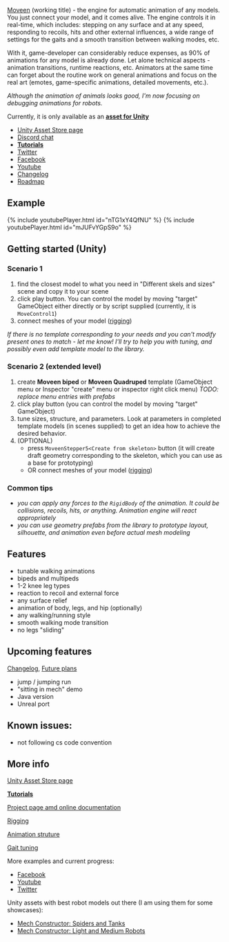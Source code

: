 [Moveen](https://kravchik.github.io/moveen/) (working title) - the engine for automatic animation of any models.
You just connect your model, and it comes alive.
The engine controls it in real-time, which includes:
stepping on any surface and at any speed, responding to recoils, hits and other external influences,
a wide range of settings for the gaits and a smooth transition between walking modes, etc.

With it, game-developer can considerably reduce expenses, as 90% of animations for any model is already done. Let alone technical aspects - animation transitions, runtime reactions, etc.
Animators at the same time can forget about the routine work on general animations and focus on the real art (emotes, game-specific animations, detailed movements, etc.).

_Although the animation of animals looks good, I'm now focusing on debugging animations for robots._

Currently, it is only available as an [**asset for Unity**](https://www.assetstore.unity3d.com/en/?utm_source=gh1#!/content/101452)

* [Unity Asset Store page](https://www.assetstore.unity3d.com/en/?utm_source=gh2#!/content/101452)
* [Discord chat](https://discord.gg/uTD8Gj4)
* [**Tutorials**](tutorials)
* [Twitter](https://twitter.com/ykravchik)
* [Facebook](https://www.facebook.com/moveengine/)
* [Youtube](https://www.youtube.com/channel/UCUM1pDB_Ccst8HQFOwYs38A)
* [Changelog](changelog)
* [Roadmap](roadmap)


## Example

{% include youtubePlayer.html id="nTG1xY4QfNU" %}
{% include youtubePlayer.html id="mJUFvYGpS9o" %}


## Getting started (Unity)
### Scenario 1
1. find the closest model to what you need in "Different skels and sizes" scene and copy it to your scene
2. click play button. You can control the model by moving "target" GameObject either directly or by script supplied (currently, it is `MoveControl1`)
3. connect meshes of your model ([rigging](rigging))

_If there is no template corresponding to your needs and you can't modify present ones to match - let me know! I'll try to help you with tuning, and possibly even add template model to the library._

### Scenario 2 (extended level)
1. create **Moveen biped** or **Moveen Quadruped** template (GameObject menu or Inspector "create" menu or inspector right click menu) 
_TODO: replace menu entries with prefabs_
2. click play button (you can control the model by moving "target" GameObject)
3. tune sizes, structure, and parameters. Look at parameters in completed template models (in scenes supplied) to get an idea how to achieve the desired behavior.
4. (OPTIONAL)
    * press `MoveenStepper5<Create from skeleton>` button (it will create draft geometry corresponding to the skeleton, which you can use as a base for prototyping) 
    * OR connect meshes of your model ([rigging](rigging))

### Common tips
* _you can apply any forces to the `RigidBody` of the animation. It could be collisions, recoils, hits, or anything. Animation engine will react appropriately_
* _you can use geometry prefabs from the library to prototype layout, silhouette, and animation even before actual mesh modeling_


## Features
* tunable walking animations
* bipeds and multipeds
* 1-2 knee leg types
* reaction to recoil and external force
* any surface relief
* animation of body, legs, and hip (optionally)
* any walking/running style
* smooth walking mode transition 
* no legs "sliding"

## Upcoming features
[Changelog](changelog), [Future plans](roadmap)


* jump / jumping run
* "sitting in mech" demo
* Java version
* Unreal port




## Known issues:
* not following cs code convention

## More info 

[Unity Asset Store page](https://www.assetstore.unity3d.com/en/?utm_source=gh3#!/content/101452)

[**Tutorials**](tutorials)

[Project page amd online documentation](https://kravchik.github.io/moveen/)

[Rigging](rigging)

[Animation struture](structure)

[Gait tuning](gait)


More examples and current progress:
* [Facebook](https://www.facebook.com/moveengine/)
* [Youtube](https://www.youtube.com/channel/UCUM1pDB_Ccst8HQFOwYs38A)
* [Twitter](https://twitter.com/ykravchik)

Unity assets with best robot models out there (I am using them for some showcases):
* [Mech Constructor: Spiders and Tanks](https://www.assetstore.unity3d.com/en/?utm_source=moveengh#!/content/54074)
* [Mech Constructor: Light and Medium Robots](https://www.assetstore.unity3d.com/en/?utm_source=moveengh#!/content/39969)

